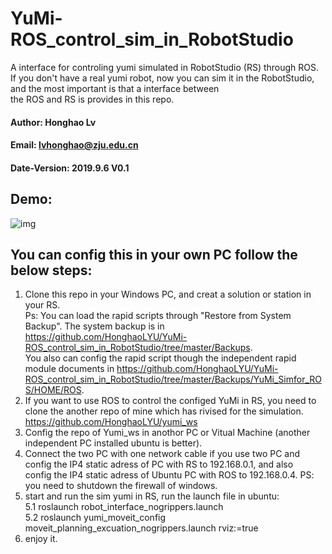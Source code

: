 # YuMi-ROS_control_sim_in_RobotStudio
A interface for controling yumi simulated in RobotStudio (RS) through ROS.
If you don't have a real yumi robot, now you can sim it in the RobotStudio, and the most important is that a interface between  
the ROS and RS is provides in this repo.

#### Author: Honghao Lv
#### Email: lvhonghao@zju.edu.cn
#### Date-Version: 2019.9.6 V0.1

## Demo:

![img](https://honghaolyu.github.io/assets/images/posts/4-1.gif)

## You can config this in your own PC follow the below steps:
1. Clone this repo in your Windows PC, and creat a solution or station in your RS.  
Ps: You can load the rapid scripts through "Restore from System Backup". The system backup is in https://github.com/HonghaoLYU/YuMi-ROS_control_sim_in_RobotStudio/tree/master/Backups.  
You also can config the rapid script though the independent rapid module documents in https://github.com/HonghaoLYU/YuMi-ROS_control_sim_in_RobotStudio/tree/master/Backups/YuMi_Simfor_ROS/HOME/ROS.
2. If you want to use ROS to control the configed YuMi in RS, you need to clone the another repo of mine which has rivised for the simulation. https://github.com/HonghaoLYU/yumi_ws
3. Config the repo of Yumi_ws in anothor PC or Vitual Machine (another independent PC installed ubuntu is better).
4. Connect the two PC with one network cable if you use two PC and config the IP4 static adress of PC with RS to 192.168.0.1, and also  
config the IP4 static adress of Ubuntu PC with ROS to 192.168.0.4.
PS: you need to shutdown the firewall of windows.
5. start and run the sim yumi in RS, run the launch file in ubuntu:   
5.1 roslaunch robot_interface_nogrippers.launch  
5.2 roslaunch yumi_moveit_config moveit_planning_excuation_nogrippers.launch rviz:=true
6. enjoy it.
